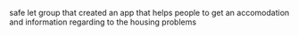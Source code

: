 safe let group that created an app that helps people to get an accomodation and information 
regarding to the housing problems 